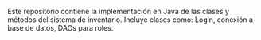 Este repositorio contiene la implementación en Java de las clases y métodos del sistema de inventario.
Incluye clases como: Login, conexión a base de datos, DAOs para roles.
